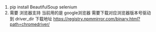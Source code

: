 1. pip install BeautifulSoup selenium
2. 需要 浏览器支持 当前用的是 google浏览器  需要下载对应浏览器版本号驱动到 driver_dir  下载地址 https://registry.npmmirror.com/binary.html?path=chromedriver/

